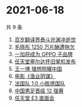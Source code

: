 # 2021-06-18

共 9 条

<!-- BEGIN -->
<!-- 最后更新时间 Fri Jun 18 2021 05:04:19 GMT+0800 (China Standard Time) -->

1. [百岁翻译界泰斗许渊冲逝世](https://www.zhihu.com/search?q=许渊冲)
2. [毛晓彤 1250 万片酬遭拖欠](https://www.zhihu.com/search?q=毛晓彤)
3. [一加将成为 OPPO 子品牌](https://www.zhihu.com/search?q=一加)
4. [任天堂塞尔达怀旧掌机发布](https://www.zhihu.com/search?q=塞尔达)
5. [王一博 理想照耀中国](https://www.zhihu.com/search?q=理想照耀中国)
6. [电影《渔业阴谋》](https://www.zhihu.com/search?q=渔业阴谋)
7. [法国队 1:0 小胜德国队](https://www.zhihu.com/search?q=德法大战)
8. [中国男足晋级 12 强赛](https://www.zhihu.com/search?q=中国男足)
9. [任天堂 E3 直面会](https://www.zhihu.com/search?q=E3)

<!-- END -->

